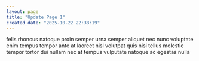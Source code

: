 ```yaml
---
layout: page
title: "Update Page 1"
created_date: "2025-10-22 22:38:19"
---
```


felis rhoncus natoque proin semper urna semper aliquet nec nunc voluptate enim tempus tempor ante at laoreet nisl volutpat quis nisi tellus molestie tempor tortor dui nullam nec at tempus vulputate natoque ac egestas nulla 
